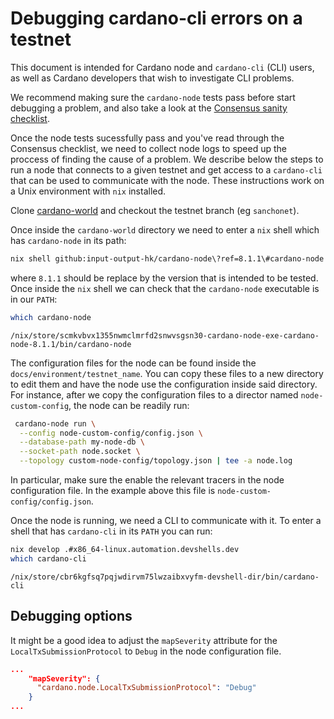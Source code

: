 # Debugging cardano-cli errors on a testnet
This document is intended for Cardano node and `cardano-cli` (CLI) users, as well as Cardano developers that wish to investigate CLI problems.

We recommend making sure the `cardano-node` tests pass before start debugging a problem, and also take a look at the [Consensus sanity checklist](https://input-output-hk.github.io/ouroboros-consensus/docs/for-developers/SanityChecks).

Once the node tests sucessfully pass and you've read through the Consensus checklist, we need to collect node logs to speed up the proccess of finding the cause of a problem. We describe below the steps to run a node that connects to a given testnet and get access to a `cardano-cli` that can be used to communicate with the node. These instructions work on a Unix environment with `nix` installed.

Clone [cardano-world](https://github.com/input-output-hk/cardano-world) and checkout the testnet branch (eg `sanchonet`).

Once inside the `cardano-world` directory we need to enter a `nix` shell which has `cardano-node` in its path:

```sh
nix shell github:input-output-hk/cardano-node\?ref=8.1.1\#cardano-node
```

where `8.1.1` should be replace by the version that is intended to be tested. Once inside the `nix` shell we can check that the `cardano-node` executable is in our `PATH`:

```sh
which cardano-node
```

```text
/nix/store/scmkvbvx1355nwmclmrfd2snwvsgsn30-cardano-node-exe-cardano-node-8.1.1/bin/cardano-node
```

The configuration files for the node can be found inside the `docs/environment/testnet_name`. You can copy these files to a new directory to edit them and have the node use the configuration inside said directory. For instance, after we copy the configuration files to a director named `node-custom-config`, the node can be readily run:

```sh
 cardano-node run \
  --config node-custom-config/config.json \
  --database-path my-node-db \
  --socket-path node.socket \
  --topology custom-node-config/topology.json | tee -a node.log
```

In particular, make sure the enable the relevant tracers in the node configuration file. In the example above this file is `node-custom-config/config.json`.

Once the node is running, we need a CLI to communicate with it. To enter a shell that has `cardano-cli` in its `PATH` you can run:

```sh
nix develop .#x86_64-linux.automation.devshells.dev
which cardano-cli
```

```text
/nix/store/cbr6kgfsq7pqjwdirvm75lwzaibxvyfm-devshell-dir/bin/cardano-cli
```


## Debugging options

It might be a good idea to adjust the `mapSeverity` attribute for the `LocalTxSubmissionProtocol` to `Debug` in the node configuration file.

```json
...
    "mapSeverity": {
      "cardano.node.LocalTxSubmissionProtocol": "Debug"
    }
...

```
